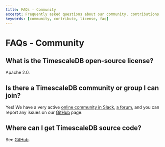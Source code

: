 ```yaml
---
title: FAQs - Community
excerpt: Frequently asked questions about our community, contributions, and licensing
keywords: [community, contribute, license, faq]
---
```


# FAQs - Community

## What is the TimescaleDB open-source license?
Apache 2.0.

## Is there a TimescaleDB community or group I can join?
Yes! We have a very active [online community in Slack][join_slack], [a forum][forum], and
you can report any issues on our [GitHub][] page.

## Where can I get TimescaleDB source code?
See [GitHub][].

[GitHub]: https://github.com/timescale/timescaledb/issues
[contact]: https://www.timescale.com/contact
[join_slack]: https://slack.timescale.com/
[forum]: https://www.timescale.com/forum/
